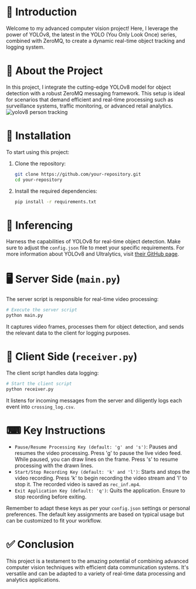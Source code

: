 # 🌟 Introduction

Welcome to my advanced computer vision project! Here, I leverage the power of YOLOv8, the latest in the YOLO (You Only Look Once) series, combined with ZeroMQ, to create a dynamic real-time object tracking and logging system.

# 📖 About the Project

In this project, I integrate the cutting-edge YOLOv8 model for object detection with a robust ZeroMQ messaging framework. This setup is ideal for scenarios that demand efficient and real-time processing such as surveillance systems, traffic monitoring, or advanced retail analytics.
![yolov8 person tracking]([URL_to_image]https://github.com/Kishor900/Yolov8-person-tracking/blob/main/vlcsnap-2024-01-04-22h26m32s933.png "Snap shot")



# 🔧 Installation

To start using this project:

1. Clone the repository:

    ```bash
    git clone https://github.com/your-repository.git
    cd your-repository
    ```

2. Install the required dependencies:

    ```bash
    pip install -r requirements.txt
    ```

# 🚀 Inferencing

Harness the capabilities of YOLOv8 for real-time object detection. Make sure to adjust the `config.json` file to meet your specific requirements. For more information about YOLOv8 and Ultralytics, visit [their GitHub page](https://github.com/ultralytics/ultralytics).

# 🖥️ Server Side (`main.py`)

The server script is responsible for real-time video processing:

```python
# Execute the server script
python main.py
```

It captures video frames, processes them for object detection, and sends the relevant data to the client for logging purposes.

# 📡 Client Side (`receiver.py`)

The client script handles data logging:

```python
# Start the client script
python receiver.py
```

It listens for incoming messages from the server and diligently logs each event into `crossing_log.csv`.

# ⌨ Key Instructions

- `Pause/Resume Processing Key (default: 'g' and 's')`: Pauses and resumes the video processing. Press 'g' to pause the live video feed. While paused, you can draw lines on the frame. Press 's' to resume processing with the drawn lines.
- `Start/Stop Recording Key (default: 'k' and 'l')`: Starts and stops the video recording. Press 'k' to begin recording the video stream and 'l' to stop it. The recorded video is saved as `rec_inf.mp4`.
- `Exit Application Key (default: 'q')`: Quits the application. Ensure to stop recording before exiting.

Remember to adapt these keys as per your `config.json` settings or personal preferences. The default key assignments are based on typical usage but can be customized to fit your workflow.


# ✅ Conclusion

This project is a testament to the amazing potential of combining advanced computer vision techniques with efficient data communication systems. It's versatile and can be adapted to a variety of real-time data processing and analytics applications.
